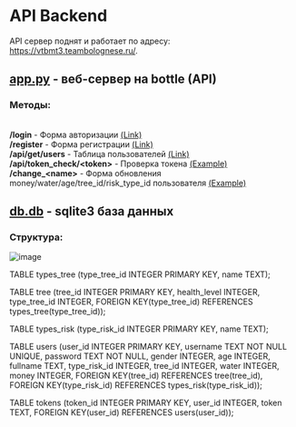 # API Backend
API сервер поднят и работает по адресу: https://vtbmt3.teambolognese.ru/.

## [app.py](app.py) - веб-сервер на bottle (API)
### Методы:
<br><b>/login</b> - Форма авторизации [(Link)](https://vtbmt3.teambolognese.ru/login)
<br><b>/register</b> - Форма регистрации [(Link)](https://vtbmt3.teambolognese.ru/register)
<br><b>/api/get/users</b> - Таблица пользователей [(Link)](https://vtbmt3.teambolognese.ru/api/get/users)
<br><b>/api/token_check/&lt;token&gt;</b> - Проверка токена [(Example)](https://vtbmt3.teambolognese.ru/api/token_check/3fdabf52ca2e83fc72816877bc4f197d635a1477ea56b213ae403c644cd133aa)
<br><b>/change_&lt;name&gt;</b> - Форма обновления money/water/age/tree_id/risk_type_id пользователя [(Example)](https://vtbmt3.teambolognese.ru/change_money)

## [db.db](db.db) - sqlite3 база данных
### Структура:

![image](https://user-images.githubusercontent.com/47640060/136656790-da729cfd-ea7c-401c-96d8-902b57d54c74.png)

TABLE types_tree (type_tree_id INTEGER PRIMARY KEY, name TEXT);

TABLE tree (tree_id INTEGER PRIMARY KEY, health_level INTEGER, type_tree_id INTEGER, FOREIGN KEY(type_tree_id) REFERENCES types_tree(type_tree_id));

TABLE types_risk (type_risk_id INTEGER PRIMARY KEY, name TEXT);

TABLE users (user_id INTEGER PRIMARY KEY, username TEXT NOT NULL UNIQUE, password TEXT NOT NULL, gender INTEGER, age INTEGER, fullname TEXT, type_risk_id INTEGER, tree_id INTEGER, water INTEGER, money INTEGER, FOREIGN KEY(tree_id) REFERENCES tree(tree_id), FOREIGN KEY(type_risk_id) REFERENCES types_risk(type_risk_id));

TABLE tokens (token_id INTEGER PRIMARY KEY, user_id INTEGER, token TEXT, FOREIGN KEY(user_id) REFERENCES users(user_id));
